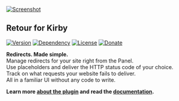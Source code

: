 [![Screenshot](screenshot.jpg)](https://distantnative.com/retour)

## Retour for Kirby

[![Version](https://img.shields.io/badge/release-3.0.0-4271ae.svg?style=for-the-badge)](https://github.com/distantnative/retour-for-kirby/releases)
[![Dependency](https://img.shields.io/badge/kirby-3.4.0-cca000.svg?style=for-the-badge)](https://getkirby.com/)
[![License](https://img.shields.io/badge/license-MIT-7ea328.svg?style=for-the-badge)](https://opensource.org/licenses/MIT)
[![Donate](https://img.shields.io/badge/support-donate-c82829.svg?style=for-the-badge)](https://paypal.me/distantnative)

**Redirects. Made simple.**  
Manage redirects for your site right from the Panel.  
Use placeholders and deliver the HTTP status code of your choice.  
Track on what requests your website fails to deliver.  
All in a familiar UI without any code to write.  

**Learn more [about the plugin](https://distantnative.com/retour) and read the [documentation](https://distantnative.com/retour/docs).**
